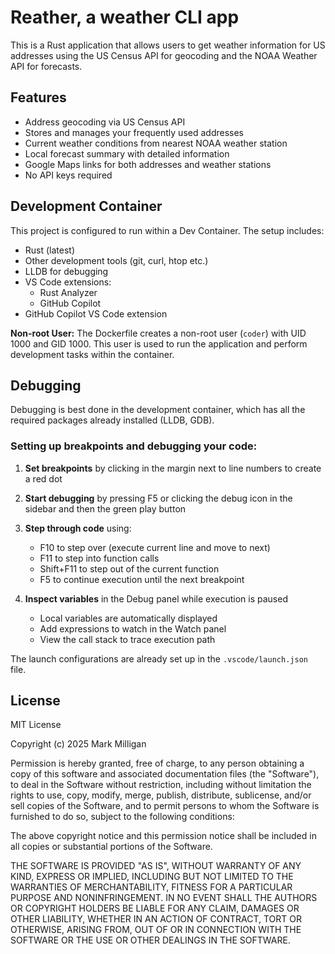 # Reather, a weather CLI app

This is a Rust application that allows users to get weather information for US addresses using the US Census API for geocoding and the NOAA Weather API for forecasts.

## Features

* Address geocoding via US Census API
* Stores and manages your frequently used addresses
* Current weather conditions from nearest NOAA weather station
* Local forecast summary with detailed information
* Google Maps links for both addresses and weather stations
* No API keys required

## Development Container

This project is configured to run within a Dev Container. The setup includes:

*   Rust (latest)
*   Other development tools (git, curl, htop etc.)
*   LLDB for debugging
*   VS Code extensions:
    *   Rust Analyzer
    *   GitHub Copilot
*   GitHub Copilot VS Code extension

**Non-root User:**
The Dockerfile creates a non-root user (`coder`) with UID 1000 and GID 1000. This user is used to run the application and perform development tasks within the container.

## Debugging

Debugging is best done in the development container, which has all the required packages already installed (LLDB, GDB).

### Setting up breakpoints and debugging your code:

1. **Set breakpoints** by clicking in the margin next to line numbers to create a red dot
2. **Start debugging** by pressing F5 or clicking the debug icon in the sidebar and then the green play button
3. **Step through code** using:
   - F10 to step over (execute current line and move to next)
   - F11 to step into function calls
   - Shift+F11 to step out of the current function
   - F5 to continue execution until the next breakpoint

4. **Inspect variables** in the Debug panel while execution is paused
   - Local variables are automatically displayed
   - Add expressions to watch in the Watch panel
   - View the call stack to trace execution path

The launch configurations are already set up in the `.vscode/launch.json` file.

## License

MIT License

Copyright (c) 2025 Mark Milligan

Permission is hereby granted, free of charge, to any person obtaining a copy
of this software and associated documentation files (the "Software"), to deal
in the Software without restriction, including without limitation the rights
to use, copy, modify, merge, publish, distribute, sublicense, and/or sell
copies of the Software, and to permit persons to whom the Software is
furnished to do so, subject to the following conditions:

The above copyright notice and this permission notice shall be included in all
copies or substantial portions of the Software.

THE SOFTWARE IS PROVIDED "AS IS", WITHOUT WARRANTY OF ANY KIND, EXPRESS OR
IMPLIED, INCLUDING BUT NOT LIMITED TO THE WARRANTIES OF MERCHANTABILITY,
FITNESS FOR A PARTICULAR PURPOSE AND NONINFRINGEMENT. IN NO EVENT SHALL THE
AUTHORS OR COPYRIGHT HOLDERS BE LIABLE FOR ANY CLAIM, DAMAGES OR OTHER
LIABILITY, WHETHER IN AN ACTION OF CONTRACT, TORT OR OTHERWISE, ARISING FROM,
OUT OF OR IN CONNECTION WITH THE SOFTWARE OR THE USE OR OTHER DEALINGS IN THE
SOFTWARE.
